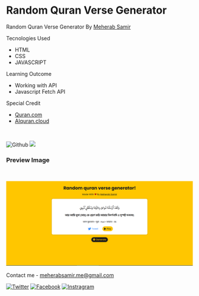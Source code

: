 # Random Quran Verse Generator
Random Quran Verse Generator By [Meherab Samir][Github Link]

Tecnologies Used
- HTML
- CSS
- JAVASCRIPT 

Learning Outcome
- Working with API
- Javascript Fetch API

Special Credit
- [Quran.com][Quran.com]
- [Alquran.cloud][Al-Quran.cloud]

<br>

![Github][Github-sheild]
![][Code-sheild]

### Preview Image
<br>

[![Preview Image](assets/img/preview.png)][Live Demo]


Contact me - [meherabsamir.me@gmail.com](mailto:meherabsamir.me@gmail.com)

[![Twitter][Twitter-shield]][Twitter]
[![Facebook][Facebook-sheild]][Facebook]
[![Instragram][Instagram-sheild]][Instagram]

<!-- Links -->
[Github Link]: https://github.com/MeherabSamir

[Live Demo]: https://randomquranverse.netlify.app/ "Click to see live demo."

[Twitter]:https://twitter.com/MeherabSamir

[Twitter-shield]: https://img.shields.io/twitter/follow/MeherabSamir?label=MeherabSamir&style=social

[Instagram]: https://instragram.com/meherab_samir

[Instagram-sheild]: https://img.shields.io/badge/Instragram-Meherab%20Samir-%233690ff?logo=instagram&style=social

[Facebook]:https://www.facebook.com/mohammadsamir.meherab/

[Facebook-sheild]: https://img.shields.io/badge/Facebook-Meherab%20Samir-%233690ff?logo=facebook&style=social

[Github-sheild]:https://img.shields.io/github/watchers/MeherabSamir/Random-Quran-Verse-Generator?style=social

[Code-sheild]:https://img.shields.io/tokei/lines/github/MeherabSamir/Random-Quran-Verse-Generator?color=%233690ff&logo=github?logo=appveyor

[Quran.com]: https://quran.com/

[Al-Quran.cloud]: https://alquran.cloud/